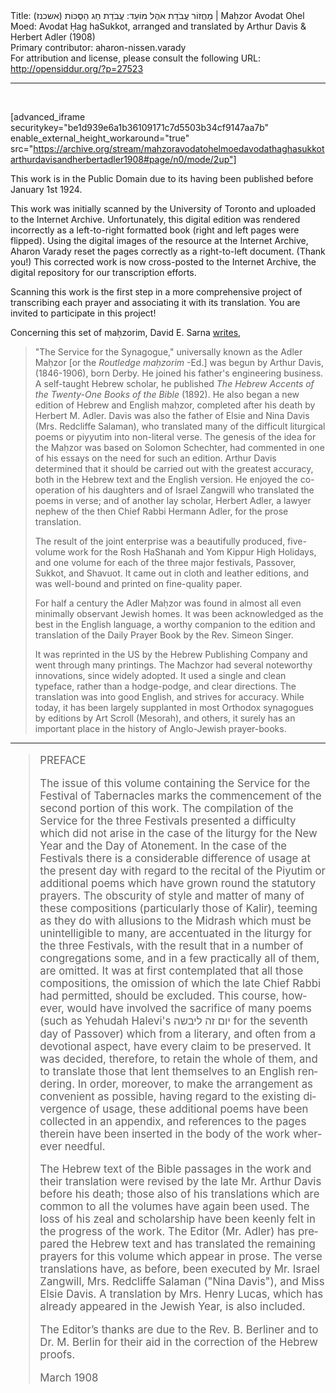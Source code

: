 <html>
<head></head>
<body>
Title: מַחֲזוֹר עֲבֹדַת אֹהֶל מוֹעֵד: עֲבֹדַת חַג הַסֻּכּוֹת (אשכנז)‏ | Maḥzor Avodat Ohel Moed: Avodat Ḥag haSukkot, arranged and translated by Arthur Davis & Herbert Adler (1908)<br />
Primary contributor: aharon-nissen.varady<br />
For attribution and license, please consult the following URL: <a href="http://opensiddur.org/?p=27523">http://opensiddur.org/?p=27523</a>
<p />
<hr />

&nbsp;

[advanced_iframe securitykey="be1d939e6a1b36109171c7d5503b34cf9147aa7b" enable_external_height_workaround="true" src="https://archive.org/stream/mahzoravodatohelmoedavodathaghasukkotarthurdavisandherbertadler1908#page/n0/mode/2up"]

This work is in the Public Domain due to its having been published before January 1st 1924.

This work was initially scanned by the University of Toronto and uploaded to the Internet Archive. Unfortunately, this digital edition was rendered incorrectly as a left-to-right formatted book (right and left pages were flipped). Using the digital images of the resource at the Internet Archive, Aharon Varady reset the pages correctly as a right-to-left document. (Thank you!) This corrected work is now cross-posted to the Internet Archive, the digital repository for our transcription efforts.

Scanning this work is the first step in a more comprehensive project of transcribing each prayer and associating it with its translation. You are invited to participate in this project!

Concerning this set of maḥzorim, David E. Sarna <a href="https://www.amazon.com/gp/customer-reviews/R1ZFBFD344F6EP/ref=cm_cr_dp_d_rvw_ttl?ie=UTF8&ASIN=B003LZNFSK">writes</a>,

<blockquote>"The Service for the Synagogue," universally known as the Adler Maḥzor [or the <em>Routledge maḥzorim</em> -Ed.] was begun by Arthur Davis, (1846-1906), born Derby. He joined his father's engineering business. A self-taught Hebrew scholar, he published <em>The Hebrew Accents of the Twenty-One Books of the Bible</em> (1892). He also began a new edition of Hebrew and English maḥzor, completed after his death by Herbert M. Adler. Davis was also the father of Elsie and Nina Davis (Mrs. Redcliffe Salaman), who translated many of the difficult liturgical poems or piyyutim into non-literal verse. The genesis of the idea for the Maḥzor was based on Solomon Schechter, had commented in one of his essays on the need for such an edition. Arthur Davis determined that it should be carried out with the greatest accuracy, both in the Hebrew text and the English version. He enjoyed the co-operation of his daughters and of Israel Zangwill who translated the poems in verse; and of another lay scholar, Herbert Adler, a lawyer nephew of the then Chief Rabbi Hermann Adler, for the prose translation.

The result of the joint enterprise was a beautifully produced, five-volume work for the Rosh HaShanah and Yom Kippur High Holidays, and one volume for each of the three major festivals, Passover, Sukkot, and Shavuot. It came out in cloth and leather editions, and was well-bound and printed on fine-quality paper.

For half a century the Adler Maḥzor was found in almost all even minimally observant Jewish homes. It was been acknowledged as the best in the English language, a worthy companion to the edition and translation of the Daily Prayer Book by the Rev. Simeon Singer.

It was reprinted in the US by the Hebrew Publishing Company and went through many printings. The Machzor had several noteworthy innovations, since widely adopted. It used a single and clean typeface, rather than a hodge-podge, and clear directions. The translation was into good English, and strives for accuracy. While today, it has been largely supplanted in most Orthodox synagogues by editions by Art Scroll (Mesorah), and others, it surely has an important place in the history of Anglo-Jewish prayer-books.</blockquote>

<hr />

<div class="english" lang="en" style="font-size: 1.2em;">
<blockquote>PREFACE 

The issue of this volume containing the Service for the Festival of Tabernacles marks the commencement of the second portion of this work. The compilation of the Service for the three Festivals presented a difficulty which did not arise in the case of the liturgy for the New Year and the Day of Atonement. In the case of the Festivals there is a considerable difference of usage at the present day with regard to the recital of the Piyutim or additional poems which have grown round the statutory prayers. The obscurity of style and matter of many of these compositions (particularly those of Kalir), teeming as they do with allusions to the Midrash which must be unintelligible to many, are accentuated in the liturgy for the three Festivals, with the result that in a number of congregations some, and in a few practically all of them, are omitted. It was at first contemplated that all those compositions, the omission of which the late Chief Rabbi had permitted, should be excluded. This course, however, would have involved the sacrifice of many poems (such as Yehudah Halevi's יום זה ליבשה for the seventh day of Passover) which from a literary, and often from a devotional aspect, have every claim to be preserved. It was decided, therefore, to retain the whole of them, and to translate those that lent themselves to an English rendering. In order, moreover, to make the arrangement as convenient as possible, having regard to the existing divergence of usage, these additional poems have been collected in an appendix, and references to the pages therein have been inserted in the body of the work wherever needful. 

The Hebrew text of the Bible passages in the work and their translation were revised by the late Mr. Arthur Davis before his death; those also of his translations which are common to all the volumes have again been used. The loss of his zeal and scholarship have been keenly felt in the progress of the work. The Editor (Mr. Adler) has prepared the Hebrew text and has translated the remaining prayers for this volume which appear in prose. The verse translations have, as before, been executed by Mr. Israel Zangwill, Mrs. Redcliffe Salaman ("Nina Davis"), and Miss Elsie Davis. A translation by Mrs. Henry Lucas, which has already appeared in the Jewish Year, is also included. 

The Editor’s thanks are due to the Rev. B. Berliner and to Dr. M. Berlin for their aid in the correction of the Hebrew proofs.  

March 1908</blockquote>
</div>

&nbsp;
</body>
</html>